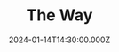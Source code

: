 ---
video:
  type: vimeo
  id: 902773682
speaker:
  permalink: codey-friesen
  name: Codey Friesen
title: The Way
image: https://i.imgur.com/KOajLuu.png
date: 2024-01-14T14:30:00.000Z
---